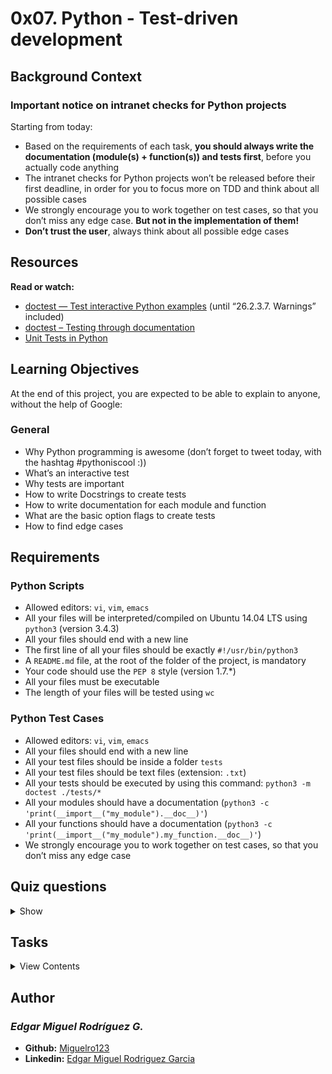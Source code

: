 # 0x07. Python - Test-driven development

## Background Context

### Important notice on intranet checks for Python projects

Starting from today:

- Based on the requirements of each task, **you should always write the documentation (module(s) + function(s)) and tests first**, before you actually code anything
- The intranet checks for Python projects won’t be released before their first deadline, in order for you to focus more on TDD and think about all possible cases
- We strongly encourage you to work together on test cases, so that you don’t miss any edge case. **But not in the implementation of them!**
- **Don’t trust the user**, always think about all possible edge cases

## Resources

**Read or watch:**

- [doctest — Test interactive Python examples](https://docs.python.org/3.4/library/doctest.html) (until “26.2.3.7. Warnings” included)
- [doctest – Testing through documentation](https://pymotw.com/3/doctest/)
- [Unit Tests in Python](https://www.youtube.com/watch?v=1Lfv5tUGsn8)

## Learning Objectives

At the end of this project, you are expected to be able to explain to anyone, without the help of Google:

### General

- Why Python programming is awesome (don’t forget to tweet today, with the hashtag #pythoniscool :))
- What’s an interactive test
- Why tests are important
- How to write Docstrings to create tests
- How to write documentation for each module and function
- What are the basic option flags to create tests
- How to find edge cases

## Requirements

### Python Scripts

- Allowed editors: `vi`, `vim`, `emacs`
- All your files will be interpreted/compiled on Ubuntu 14.04 LTS using `python3` (version 3.4.3)
- All your files should end with a new line
- The first line of all your files should be exactly `#!/usr/bin/python3`
- A `README.md` file, at the root of the folder of the project, is mandatory
- Your code should use the `PEP 8` style (version 1.7.*)
- All your files must be executable
- The length of your files will be tested using `wc`

### Python Test Cases

- Allowed editors: `vi`, `vim`, `emacs`
- All your files should end with a new line
- All your test files should be inside a folder `tests`
- All your test files should be text files (extension: `.txt`)
- All your tests should be executed by using this command: `python3 -m doctest ./tests/*`
- All your modules should have a documentation (`python3 -c 'print(__import__("my_module").__doc__)'`)
- All your functions should have a documentation (`python3 -c 'print(__import__("my_module").my_function.__doc__)'`)
- We strongly encourage you to work together on test cases, so that you don’t miss any edge case

## Quiz questions

<details>
<summary>Show</summary>
  
### Question #0

Is this a standardized way to comment a function in Python?

```
/* Addition function */
def add(a, b):
    return a + b
```

- [ ] Yes
- [x] No

# Question #1

Is this a standardized way to comment a function in Python?

```
"""" Addition function """
def add(a, b):
    return a + b
```

- [ ] Yes
- [x] No

### Question #2

Is this a standardized way to comment a function in Python?

```
##########
# Addition function
##########
def add(a, b):
    return a + b
```

- [ ] Yes
- [x] No

### Question #3

Is this a standardized way to comment a function in Python?

```
def add(a, b):
    """ Addition function """
    return a + b
```

- [x] Yes
- [ ] No

### Question #4

Is this module correctly commented?

```
#!/usr/bin/python3
""" 
    My calculation module
"""
import sys
...
```

- [x] Yes
- [ ] No

### Question #5

Is this module correctly commented?

```
#!/usr/bin/python3
import sys

""" 
    My calculation module
"""
...
```

- [ ] Yes
- [x] No

```
**Tips:**
Docstring must be before import statements
```

### Question #6

Based on this code, what should all the test cases be? (select multiple)

```
def uniq(list):
    """ Returns unique values of a list """
    u_list = []
    for item in list:
        if item not in u_list:
            u_list.append(item)
    return u_list
```

- [x] empty list
- [x] list with one element (any type)
- [x] list with 2 different element (same type)
- [x] list with twice the same element (same type)
- [x] list with more than 2 times the same element (same type)
- [x] list with multiple types (integer, string, etc…)
- [x] not a list argument (ex: passing a dictionary to the method)

</details>

## Tasks

<details>
<summary>View Contents</summary>



</details>

## Author
### _Edgar Miguel Rodríguez G._

- **Github:** [Miguelro123](https://github.com/Miguelro123) 
- **Linkedin:** [Edgar Miguel Rodriguez Garcia](https://www.linkedin.com/in/edgar-miguel-rodriguez-garcia-20a5281a2/)
